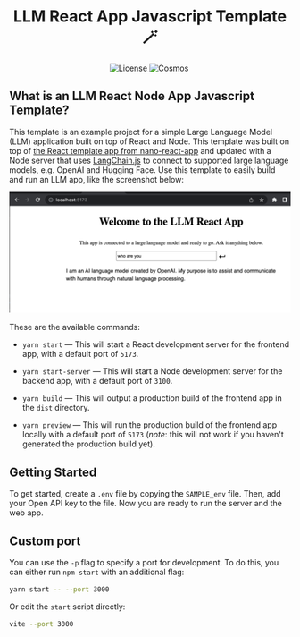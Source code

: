 <h1 align='center' >
LLM React App Javascript Template 🪄
</h1>
<p align='center'>
    <a href='https://github.com/golivecosmos/pluto/blob/main/LICENSE'>
    <img src='https://img.shields.io/github/license/golivecosmos/llm-react-node-app-template' alt='License' />
    </a>
  <a href='https://twitter.com/golivecosmos'>
    <img src='https://img.shields.io/twitter/follow/golivecosmos?style=social' alt='Cosmos' style='margin-right:3px' />
  </a>
</p> 

## What is an LLM React Node App Javascript Template?

This template is an example project for a simple Large Language Model (LLM) application built on top of React and Node. This template was built on top of [the React template app from nano-react-app](https://github.com/nano-react-app/template-js) and updated with a Node server that uses [LangChain.js](https://github.com/hwchase17/langchainjs) to connect to supported large language models, e.g. OpenAI and Hugging Face. Use this template to easily build and run an LLM app, like the screenshot below:

![screenshot of LLM react app](./examples/llm-react-app.png)

These are the available commands:

- `yarn start` — This will start a React development server for the frontend app, with a default port of `5173`.
- `yarn start-server` — This will start a Node development server for the backend app, with a default port of `3100`.

- `yarn build` — This will output a production build of the frontend app in the `dist` directory.
- `yarn preview` — This will run the production build of the frontend app locally with a default port of `5173` (_note_: this will not work if you haven't generated the production build yet).

## Getting Started

To get started, create a `.env` file by copying the `SAMPLE_env` file. Then, add your Open API key to the file.
Now you are ready to run the server and the web app.

## Custom port

You can use the `-p` flag to specify a port for development. To do this, you can either run `npm start` with an additional flag:

```bash
yarn start -- --port 3000
```

Or edit the `start` script directly:

```bash
vite --port 3000
```
